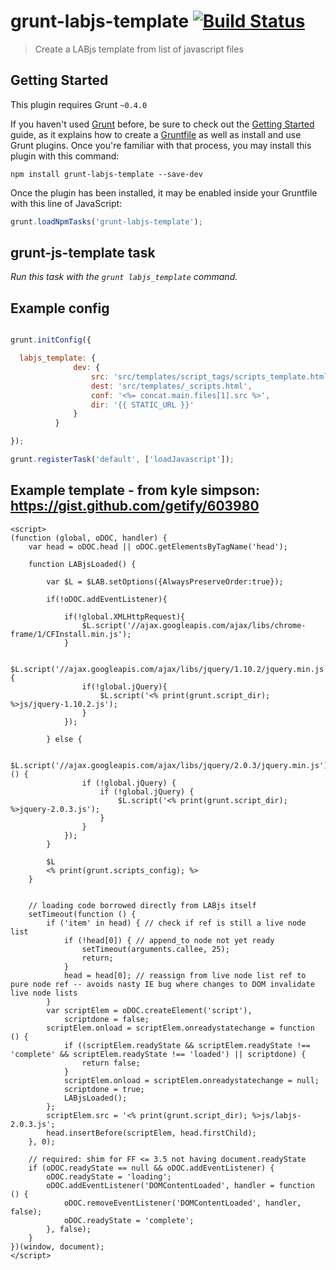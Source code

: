 # grunt-labjs-template [![Build Status](https://secure.travis-ci.org/michaelbenin/grunt-labjs-template.png?branch=master)](http://travis-ci.org/gruntjs/grunt-labjs-template)

> Create a LABjs template from list of javascript files



## Getting Started
This plugin requires Grunt `~0.4.0`

If you haven't used [Grunt](http://gruntjs.com/) before, be sure to check out the [Getting Started](http://gruntjs.com/getting-started) guide, as it explains how to create a [Gruntfile](http://gruntjs.com/sample-gruntfile) as well as install and use Grunt plugins. Once you're familiar with that process, you may install this plugin with this command:

```shell
npm install grunt-labjs-template --save-dev
```

Once the plugin has been installed, it may be enabled inside your Gruntfile with this line of JavaScript:

```js
grunt.loadNpmTasks('grunt-labjs-template');
```




## grunt-js-template task
_Run this task with the `grunt labjs_template` command._


## Example config

```javascript

grunt.initConfig({

  labjs_template: {
              dev: {
                  src: 'src/templates/script_tags/scripts_template.html',
                  dest: 'src/templates/_scripts.html',
                  conf: '<%= concat.main.files[1].src %>',
                  dir: '{{ STATIC_URL }}'
              }
          }

});

grunt.registerTask('default', ['loadJavascript']);

```

## Example template - from kyle simpson: https://gist.github.com/getify/603980

```
<script>
(function (global, oDOC, handler) {
    var head = oDOC.head || oDOC.getElementsByTagName('head');

    function LABjsLoaded() {

        var $L = $LAB.setOptions({AlwaysPreserveOrder:true});

        if(!oDOC.addEventListener){

            if(!global.XMLHttpRequest){
                $L.script('//ajax.googleapis.com/ajax/libs/chrome-frame/1/CFInstall.min.js');
            }

            $L.script('//ajax.googleapis.com/ajax/libs/jquery/1.10.2/jquery.min.js').wait(function(){
                if(!global.jQuery){
                    $L.script('<% print(grunt.script_dir); %>js/jquery-1.10.2.js');
                }
            });

        } else {

            $L.script('//ajax.googleapis.com/ajax/libs/jquery/2.0.3/jquery.min.js').wait(function () {
                if (!global.jQuery) {
                    if (!global.jQuery) {
                        $L.script('<% print(grunt.script_dir); %>jquery-2.0.3.js');
                    }
                }
            });
        }

        $L
        <% print(grunt.scripts_config); %>
    }


    // loading code borrowed directly from LABjs itself
    setTimeout(function () {
        if ('item' in head) { // check if ref is still a live node list
            if (!head[0]) { // append_to node not yet ready
                setTimeout(arguments.callee, 25);
                return;
            }
            head = head[0]; // reassign from live node list ref to pure node ref -- avoids nasty IE bug where changes to DOM invalidate live node lists
        }
        var scriptElem = oDOC.createElement('script'),
            scriptdone = false;
        scriptElem.onload = scriptElem.onreadystatechange = function () {
            if ((scriptElem.readyState && scriptElem.readyState !== 'complete' && scriptElem.readyState !== 'loaded') || scriptdone) {
                return false;
            }
            scriptElem.onload = scriptElem.onreadystatechange = null;
            scriptdone = true;
            LABjsLoaded();
        };
        scriptElem.src = '<% print(grunt.script_dir); %>js/labjs-2.0.3.js';
        head.insertBefore(scriptElem, head.firstChild);
    }, 0);

    // required: shim for FF <= 3.5 not having document.readyState
    if (oDOC.readyState == null && oDOC.addEventListener) {
        oDOC.readyState = 'loading';
        oDOC.addEventListener('DOMContentLoaded', handler = function () {
            oDOC.removeEventListener('DOMContentLoaded', handler, false);
            oDOC.readyState = 'complete';
        }, false);
    }
})(window, document);
</script>

```